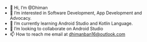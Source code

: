 - 👋 Hi, I’m @Dhiman
- 👀 I’m interested in Software Development, App Development and Advocacy. 
- 🌱 I’m currently learning Android Studio and Kotlin Language. 
- 💞️ I’m looking to collaborate on Android Studio
- 📫 How to reach me email at dhimanban16@outlook.com
